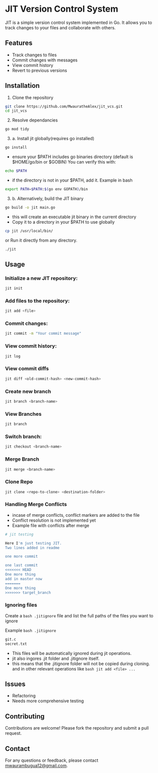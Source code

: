 # JIT Version Control System

JIT is a simple version control system implemented in Go. It allows you to track changes to your files and collaborate with others.

## Features

- Track changes to files
- Commit changes with messages
- View commit history
- Revert to previous versions

## Installation


1. Clone the repository
```bash
git clone https://github.com/MwauratheAlex/jit_vcs.git
cd jit_vcs
```

2. Resolve dependancies
```bash
go mod tidy
```

3. a. Install jit globally(requires go installed)
```bash
go install 
```
- ensure your $PATH includes go binaries directory (default is $HOME/go/bin or $GOBIN)
You can verify this with:
```bash
echo $PATH
```
- if the directory is not in your $PATH, add it. 
Example in bash
```bash
export PATH=$PATH:$(go env GOPATH)/bin
```

3. b. Alternatively, build the JIT binary
```bash
go build -o jit main.go
```

- this will create an executable jit binary in the current directory
 - Copy it to a directory in your $PATH to use globally
```bash
cp jit /usr/local/bin/
```

or Run it directly from any directory.
```bash
./jit
```



## Usage

### Initialize a new JIT repository:

```bash
jit init
```

### Add files to the repository:

```bash
jit add <file>
```

### Commit changes:

```bash
jit commit -m "Your commit message"
```

### View commit history:

```bash
jit log
```

### View commit diffs

```bash
jit diff <old-commit-hash> <new-commit-hash>
```

### Create new branch

```bash
jit branch <branch-name>
```

### View Branches

```bash
jit branch
```

### Switch branch:

```bash
jit checkout <branch-name>
```

### Merge Branch

```bash
jit merge <branch-name>
```

### Clone Repo
```bash
jit clone <repo-to-clone> <destination-folder>
```

### Handling Merge Conflicts
- incase of merge conflicts, conflict markers are added to the file
- Conflict resolution is not implemented yet
- Example file with conflicts after merge

```bash
# jit testing

Here I'm just testing JIT.
Two lines added in readme

one more commit

one last commit
<<<<<<< HEAD
One more thing
add in master now
=======
One more thing
>>>>>>> target_branch
```

### Ignoring files

Create a ```bash .jitignore``` file and list the full paths of the files you want to ignore

Example ```bash .jitignore```

```bash .jitignore
git.c
secret.txt
```

- This files will be automatically ignored during jit operations.
- jit also ingores .jit folder and .jitignore itself.
- this means that the .jitignore folder will not be copied during cloning.
and in other relevant operations like ```bash jit add <file> ...```


## Issues
- Refactoring
- Needs more comprehensive testing


## Contributing

Contributions are welcome! Please fork the repository and submit a pull request.


## Contact

For any questions or feedback, please contact [mwaurambugua12@gmail.com](mailto:mwaurambugua12@gmail.com).
